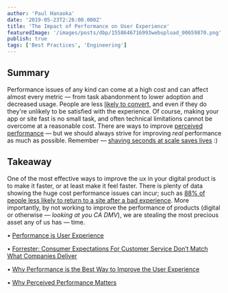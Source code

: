 ```yaml
---
author: 'Paul Hanaoka'
date: '2019-05-23T2:26:00.000Z'
title: 'The Impact of Performance on User Experience'
featuredImage: '/images/posts/dbp/1558646716993webupload_00659870.png'
publish: true
tags: ['Best Practices', 'Engineering']
---
```


## Summary
Performance issues of any kind can come at a high cost and can affect almost every metric — from task abandonment to lower adoption and decreased usage. People are less [likely to convert](https://www.cloudflare.com/learning/performance/more/website-performance-conversion-rates/), and even if they do they're unlikely to be satisfied with the experience. Of course, making your app or site fast is no small task, and often technical limitations cannot be overcome at a reasonable cost. There are ways to improve [perceived performance](https://blog.teamtreehouse.com/perceived-performance) — but we should always strive for improving _real_ performance as much as possible. Remember — [shaving seconds at scale saves lives](https://www.folklore.org/StoryView.py?story=Saving_Lives.txt) :)

## Takeaway
One of the most effective ways to improve the ux in your digital product is to make it faster, or at least make it feel faster. There is plenty of data showing the huge cost performance issues can incur; such as [88% of people less likely to return to a site after a bad experience](http://designingforperformance.com/changing-culture/#impact-on-business-metrics). More importantly, by not working to improve the performance of products (digital or otherwise — _looking at you CA DMV_), we are stealing the most precious asset any of us has — time.

• [Performance is User Experience](http://designingforperformance.com/performance-is-ux/)

• [Forrester: Consumer Expectations For Customer Service Don’t Match What Companies Deliver](https://go.forrester.com/blogs/consumer-expectations-for-customer-service-dont-match-what-companies-deliver/)

• [Why Performance is the Best Way to Improve the User Experience](https://boagworld.com/usability/performance-ux/)

• [Why Perceived Performance Matters](https://www.smashingmagazine.com/2015/09/why-performance-matters-the-perception-of-time/)

